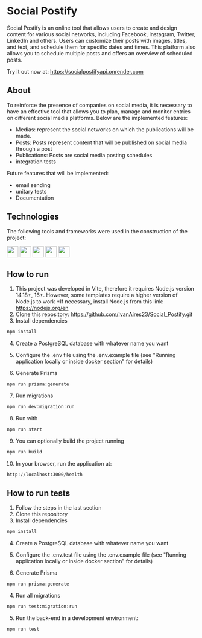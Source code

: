 # Social Postify

Social Postify is an online tool that allows users to create and design content for various social networks, including Facebook, Instagram, Twitter, LinkedIn and others. Users can customize their posts with images, titles, and text, and schedule them for specific dates and times. This platform also allows you to schedule multiple posts and offers an overview of scheduled posts.

Try it out now at: https://socialpostifyapi.onrender.com

## About

To reinforce the presence of companies on social media, it is necessary to have an effective tool that allows you to plan, manage and monitor entries on different social media platforms. Below are the implemented features:

 - Medias: represent the social networks on which the publications will be made.
 - Posts: Posts represent content that will be published on social media through a post
 - Publications: Posts are social media posting schedules
 - integration tests

Future features that will be implemented:
  - email sending
  - unitary tests
  - Documentation
    
## Technologies
The following tools and frameworks were used in the construction of the project:<br>
<p>
    <img  height="30" src="https://img.shields.io/badge/TypeScript-007ACC?style=for-the-badge&logo=typescript&logoColor=white">
    <img  height="30" src="https://img.shields.io/badge/Prisma-3982CE?style=for-the-badge&logo=Prisma&logoColor=white"/>
    <img  height="30" src="https://img.shields.io/badge/Node%20js-339933?style=for-the-badge&logo=nodedotjs&logoColor=white"/>
    <img  height="30" src="https://img.shields.io/badge/nestjs-E0234E?style=for-the-badge&logo=nestjs&logoColor=white"/>
    <img  height="30" src="https://img.shields.io/badge/Jest-C21325?style=for-the-badge&logo=jest&logoColor=white"/>
</p>

## How to run

1. This project was developed in Vite, therefore it requires Node.js version 14.18+, 16+. However, some templates require a higher version of Node.js to work
   *If necessary, install Node.js from this link: https://nodejs.org/en
2. Clone this repository: https://github.com/IvanAires23/Social_Postify.git
3. Install dependencies
```bash
npm install
```
4. Create a PostgreSQL database with whatever name you want
   
5. Configure the .env file using the .env.example file (see "Running application locally or inside docker section" for details)

6. Generate Prisma
```bash
npm run prisma:generate
```

7. Run migrations
```bash
npm run dev:migration:run
```
8. Run with
```bash
npm run start
```
9. You can optionally build the project running
```bash
npm run build
```
10. In your browser, run the application at:
```bash
http://localhost:3000/health
```

## How to run tests

1. Follow the steps in the last section
2. Clone this repository
3. Install dependencies
```bash
npm install
```
4. Create a PostgreSQL database with whatever name you want
   
5. Configure the .env.test file using the .env.example file (see "Running application locally or inside docker section" for details)

6. Generate Prisma
```bash
npm run prisma:generate
```

4. Run all migrations
  ```bash
  npm run test:migration:run
  ```
5. Run the back-end in a development environment:
  ```bash
  npm run test
  ```

